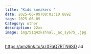 ```yaml
---
title: "Kids sneakers "
date: 2025-06-09T08:01:10.889Z
tags: 2025-06-09
Category: other
description: 22xx
image: img/51q4zkshnal._ac_sy675_.jpg
---
```

https://amzlink.to/az07qQ7RTN6SD ad
